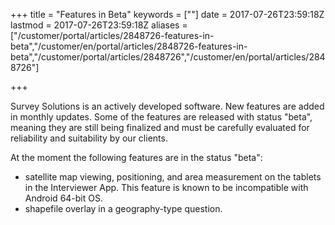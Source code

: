 ﻿+++
title = "Features in Beta"
keywords = [""]
date = 2017-07-26T23:59:18Z
lastmod = 2017-07-26T23:59:18Z
aliases = ["/customer/portal/articles/2848726-features-in-beta","/customer/en/portal/articles/2848726-features-in-beta","/customer/portal/articles/2848726","/customer/en/portal/articles/2848726"]

+++

Survey Solutions is an actively developed software. New features are
added in monthly updates. Some of the features are released with status
"beta", meaning they are still being finalized and must be carefully
evaluated for reliability and suitability by our clients.  
  
At the moment the following features are in the status "beta":

- satellite map viewing, positioning, and area measurement on the
    tablets in the Interviewer App. This feature is known to be
    incompatible with Android 64-bit OS.
- shapefile overlay in a geography-type question.
